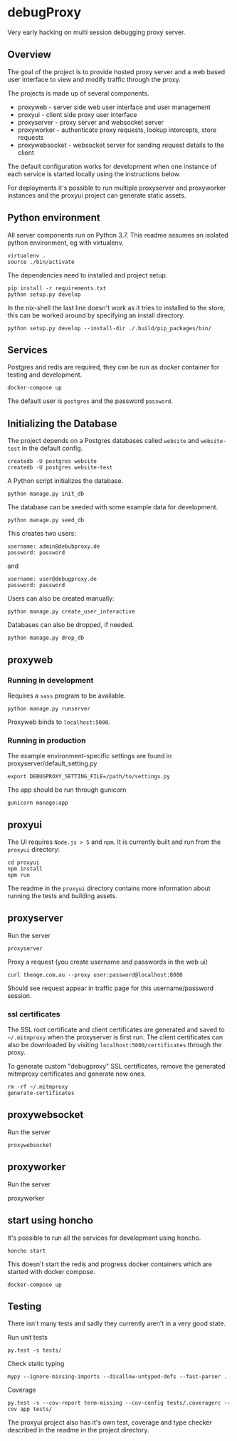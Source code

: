 # debugProxy

Very early hacking on multi session debugging proxy server.

## Overview

The goal of the project is to provide hosted proxy server and a web based user
interface to view and modify traffic through the proxy.

The projects is made up of several components.

* proxyweb - server side web user interface and user management
* proxyui - client side proxy user interface
* proxyserver - proxy server and websocket server
* proxyworker - authenticate proxy requests, lookup intercepts, store requests
* proxywebsocket - websocket server for sending request details to the client

The default configuration works for development when one instance of each
service is started locally using the instructions below.

For deployments it's possible to run multiple proxyserver and proxyworker
instances and the proxyui project can generate static assets.

## Python environment

All server components run on Python 3.7. This readme assumes an isolated python
environment, eg with virtualenv.

    virtualenv .
    source ./bin/activate

The dependencies need to installed and project setup.

    pip install -r requirements.txt
    python setup.py develop

In the nix-shell the last line doesn't work as it tries to installed to the
store, this can be worked around by specifying an install directory.

    python setup.py develop --install-dir ./.build/pip_packages/bin/

## Services

Postgres and redis are required, they can be run as docker container for
testing and development.

    docker-compose up

The default user is `postgres` and the password `password`.


## Initializing the Database

The project depends on a Postgres databases called `website` and `website-test`
in the default config.

    createdb -U postgres website
    createdb -U postgres website-test

A Python script initializes the database.

    python manage.py init_db

The database can be seeded with some example data for development.

    python manage.py seed_db

This creates two users:

    username: admin@debubproxy.de
    password: password

and

    username: user@debugproxy.de
    password: password

Users can also be created manually:

    python manage.py create_user_interactive

Databases can also be dropped, if needed.

    python manage.py drop_db


## proxyweb

### Running in development

Requires a `sass` program to be available.

    python manage.py runserver

Proxyweb binds to `localhost:5000`.

### Running in production

The example environment-specific settings are found in proxyserver/default_setting.py

    export DEBUGPROXY_SETTING_FILE=/path/to/settings.py

The app should be run through gunicorn

    gunicorn manage:app

## proxyui

The UI requires `Node.js > 5` and `npm`. It is currently built and run from the
`proxyui` directory:

    cd proxyui
    npm install
    npm run

The readme in the `proxyui` directory contains more information about running
the tests and building assets.

## proxyserver

Run the server

    proxyserver

Proxy a request (you create username and passwords in the web ui)

    curl theage.com.au --proxy user:password@localhost:8080

Should see request appear in traffic page for this username/password session.

### ssl certificates

The SSL root certificate and client certificates are generated and saved to
`~/.mitmproxy` when the proxyserver is first run. The client certificates can
also be downloaded by visiting `localhost:5000/certificates` through the proxy.

To generate custom "debugproxy" SSL certificates, remove the generated
mitmproxy certificates and generate new ones.

    rm -rf ~/.mitmproxy
    generate-certificates

## proxywebsocket

Run the server

    proxywebsocket

## proxyworker

Run the server

   proxyworker

## start using honcho

It's possible to run all the services for development using honcho. 

    honcho start

This doesn't start the redis and progress docker containers which are started
with docker compose.

    docker-compose up

## Testing

There isn't many tests and sadly they currently aren't in a very good state.

Run unit tests

    py.test -s tests/

Check static typing

    mypy --ignore-missing-imports --disallow-untyped-defs --fast-parser .

Coverage

    py.test -s --cov-report term-missing --cov-config tests/.coveragerc --cov app tests/

The proxyui project also has it's own test, coverage and type checker described
in the readme in the project directory.

